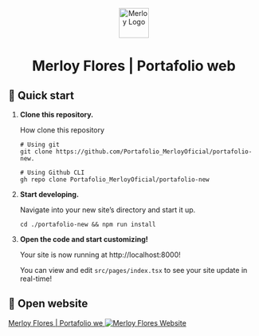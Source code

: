 <p align="center">
  <a href="https://wondrous-chimera-6eb5b3.netlify.app/">
    <img alt="Merloy Logo" src="https://i.ibb.co/TPTgWFh/Logo-Merloy.png" width="60" />
  </a>
</p>
<h1 align="center">
  Merloy Flores | Portafolio web
</h1>

## 🚀 Quick start

1.  **Clone this repository.**

    How clone this repository

    ```shell
    # Using git
    git clone https://github.com/Portafolio_MerloyOficial/portafolio-new.

    # Using Github CLI
    gh repo clone Portafolio_MerloyOficial/portafolio-new
    ```

2.  **Start developing.**

    Navigate into your new site’s directory and start it up.

    ```shell
    cd ./portafolio-new && npm run install
    ```

3.  **Open the code and start customizing!**

    Your site is now running at http://localhost:8000!

    You can view and edit `src/pages/index.tsx` to see your site update in real-time!

## 🚀 Open website
<a href="https://wondrous-chimera-6eb5b3.netlify.app/">
 Merloy Flores | Portafolio we
</a>

<a href="https://wondrous-chimera-6eb5b3.netlify.app">
  <img src="https://lh3.googleusercontent.com/pw/ADCreHc8vA8mq5IVd_F0tPf35odGE0CpLyVaJ_HSRKEmAuZvGcACkwXS97esjuBW65Rq9rs99RRWdYDPjZJ6G75fdfqO2hVAFKYcvi3t3_OhM7ecAhk2FAuyGcOrcbtHMsVd2cpVW-N9lf9P3eCptbKVo3kIhnHuQJ8XSw9j5phIWsySi-7iVXOm5HM-m948w_xcUIfSwBcWXMzDwYSAgis5VvWWD5_fB5AZ_-cyveaSwZttk7FCHAvTM6HNZY1mIt6z4VnZojmSe1fEB1zQgshxPsPX-v01_cMdpGUGIrKdicR_q6G5hOBsHoUr-Hlw6oKZaHlflt13efyU34f4DboLG7A4evj_RNOjTSlPAlFBpnwQZKShY9IJ28KW19TG58cn3fX_8h5LO1rGkg0PlbqOzhpa6bsLdirB3yxkeIzHg6PKLdCXXujPSrT_yqZc_C3YZicpQCKH5E2_p-l6QfYXLl1e_z0fGWZvHMBlfIlfXvUuMEYRH2XVIdmev8X2vhhUVkFODIhHDookyGFwUr14UxO989yBkVoPcWvWNkEIY2YPl0udvokIL0jpuTRzr0e3DzNe55apad2pKxQyIvSSgxmcm4QTI4npab7kSjJjf-7zr9k3Bs_uuoNI_hKgG6uli_5LjL3hPxTG_f-d4fVUjxWgwpGCuHsMkV7xnKviS6hvlVeBAHEYjfHWFKrHjUn5XYFg0uo_WqAEl9GcigD-U-HSuecBOh70c_3mvS9czY6GgfHuhH9E3YLWiFHoo1SdyEk6r0tUPD5cM8L3-vjKzPkgkF-pViCl-sTux-zEvUvDDiD7WQJWD7X9TYFdhf3NAsYlBtFvv7SiErLnzQdhSVYhDMcVVDVmGTr5AGbzHSckjesxORpKxbQJ2RpnaZmdbx7s5I2ahuJRhKPOhqBhKP2_c6dw9kkvAVMsuM-8_3OsH1Qj_HyPoMtmKwRFWB828GLHeHZCnJ8OlkCwOrvCGRIRVsStPvKizXTxAKJ8H3Qn1877NX7K6b5M_aiHDBqRnaetICvylQ3HRSf77GaGPl51_hos24gCMuzZqpI0xWl73sqx5t7vXxg61SKtwGoq3NM1GCKMMgY8flKuJCnA3foGf5xVCiydOQETAhEJa5rk=w1920-h903-s-no-gm?authuser=0)https://lh3.googleusercontent.com/pw/ADCreHc8vA8mq5IVd_F0tPf35odGE0CpLyVaJ_HSRKEmAuZvGcACkwXS97esjuBW65Rq9rs99RRWdYDPjZJ6G75fdfqO2hVAFKYcvi3t3_OhM7ecAhk2FAuyGcOrcbtHMsVd2cpVW-N9lf9P3eCptbKVo3kIhnHuQJ8XSw9j5phIWsySi-7iVXOm5HM-m948w_xcUIfSwBcWXMzDwYSAgis5VvWWD5_fB5AZ_-cyveaSwZttk7FCHAvTM6HNZY1mIt6z4VnZojmSe1fEB1zQgshxPsPX-v01_cMdpGUGIrKdicR_q6G5hOBsHoUr-Hlw6oKZaHlflt13efyU34f4DboLG7A4evj_RNOjTSlPAlFBpnwQZKShY9IJ28KW19TG58cn3fX_8h5LO1rGkg0PlbqOzhpa6bsLdirB3yxkeIzHg6PKLdCXXujPSrT_yqZc_C3YZicpQCKH5E2_p-l6QfYXLl1e_z0fGWZvHMBlfIlfXvUuMEYRH2XVIdmev8X2vhhUVkFODIhHDookyGFwUr14UxO989yBkVoPcWvWNkEIY2YPl0udvokIL0jpuTRzr0e3DzNe55apad2pKxQyIvSSgxmcm4QTI4npab7kSjJjf-7zr9k3Bs_uuoNI_hKgG6uli_5LjL3hPxTG_f-d4fVUjxWgwpGCuHsMkV7xnKviS6hvlVeBAHEYjfHWFKrHjUn5XYFg0uo_WqAEl9GcigD-U-HSuecBOh70c_3mvS9czY6GgfHuhH9E3YLWiFHoo1SdyEk6r0tUPD5cM8L3-vjKzPkgkF-pViCl-sTux-zEvUvDDiD7WQJWD7X9TYFdhf3NAsYlBtFvv7SiErLnzQdhSVYhDMcVVDVmGTr5AGbzHSckjesxORpKxbQJ2RpnaZmdbx7s5I2ahuJRhKPOhqBhKP2_c6dw9kkvAVMsuM-8_3OsH1Qj_HyPoMtmKwRFWB828GLHeHZCnJ8OlkCwOrvCGRIRVsStPvKizXTxAKJ8H3Qn1877NX7K6b5M_aiHDBqRnaetICvylQ3HRSf77GaGPl51_hos24gCMuzZqpI0xWl73sqx5t7vXxg61SKtwGoq3NM1GCKMMgY8flKuJCnA3foGf5xVCiydOQETAhEJa5rk=w1920-h903-s-no-gm?authuser=0" alt="Merloy Flores Website" />
</a>

